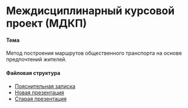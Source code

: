 Междисциплинарный курсовой проект (МДКП)
=========================

#### Тема
Метод построения маршрутов общественного транспорта на основе предпочтений жителей.

#### Файловая структура
* [Пояснительная записка](./note)
* [Новая презентация](./presentation-new)
* [Старая презентация](./presentation-old)
